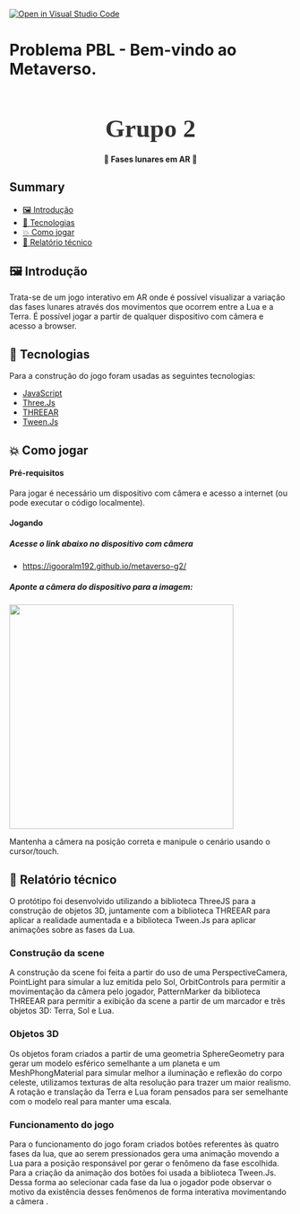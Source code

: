 [![Open in Visual Studio Code](https://classroom.github.com/assets/open-in-vscode-f059dc9a6f8d3a56e377f745f24479a46679e63a5d9fe6f495e02850cd0d8118.svg)](https://classroom.github.com/online_ide?assignment_repo_id=6314907&assignment_repo_type=AssignmentRepo)
# Problema PBL - Bem-vindo ao Metaverso.

<!-- Logo -->

<h1 align="center" style="font-family: Ubuntu; font-size: 45px; color: #333; margin-bottom: 0">
  Grupo 2
</h1>

<!-- Badges -->

<!-- <p align="center">
  <img alt="GitHub top language" src="https://img.shields.io/github/languages/top/igooralm192/nlw-01">
</p> -->

<!-- Description -->

<h4 align="center">
	🚀 Fases lunares em AR 🚀
</h4>

<!-- Summary -->

<h2>Summary</h2>

- [:framed_picture: Introdução](#framed_picture-introdução)
- [:rocket: Tecnologias](#rocket-tecnologias)
- [:boom: Como jogar](#boom-como-jogar)
- [:wrench: Relatório técnico](#wrench-relatório-técnico)

<a id="layout"></a>

## :framed_picture: Introdução

Trata-se de um jogo interativo em AR onde é possível visualizar a variação das fases lunares através dos movimentos que ocorrem entre a Lua e a Terra. É possível jogar a partir de qualquer dispositivo com câmera e acesso a browser.

<a id="tecnologias"></a>

## :rocket: Tecnologias

Para a construção do jogo foram usadas as seguintes tecnologias:

- [JavaScript](https://www.javascript.com/)
- [Three.Js](https://threejs.org/)
- [THREEAR](https://github.com/JamesLMilner/THREEAR)
- [Tween.Js](https://github.com/tweenjs/tween.js/)

<a id="como-executar"></a>

## :boom: Como jogar

#### Pré-requisitos

Para jogar é necessário um dispositivo com câmera e acesso a internet (ou pode executar o código localmente).

#### Jogando

##### Acesse o link abaixo no dispositivo com câmera
- https://igooralm192.github.io/metaverso-g2/

##### Aponte a câmera do dispositivo para a imagem:

<img src="https://github.com/JamesLMilner/THREEAR/blob/master/data/hiro.jpg" width="400px">

Mantenha a câmera na posição correta e manipule o cenário usando o cursor/touch.

<a id="variaveis-ambiente"></a>

## :wrench: Relatório técnico

O protótipo foi desenvolvido utilizando a biblioteca ThreeJS para a construção de objetos 3D, juntamente com a biblioteca THREEAR para aplicar a realidade aumentada e a biblioteca Tween.Js para aplicar animações sobre as fases da Lua.

### Construção da scene

A construção da scene foi feita a partir do uso de uma PerspectiveCamera, PointLight para simular a luz emitida pelo Sol, OrbitControls para permitir a movimentação da câmera pelo jogador, PatternMarker da biblioteca THREEAR para permitir a exibição da scene a partir de um marcador e três objetos 3D: Terra, Sol e Lua.

### Objetos 3D

Os objetos foram criados a partir de uma geometria SphereGeometry para gerar um modelo esférico semelhante a um planeta e um MeshPhongMaterial para simular melhor a iluminação e reflexão do corpo celeste, utilizamos texturas de alta resolução para trazer um maior realismo. A rotação e translação da Terra e Lua foram pensados para ser semelhante com o modelo real para manter uma escala.

### Funcionamento do jogo

Para o funcionamento do jogo foram criados botões referentes às quatro fases da lua, que ao serem pressionados gera uma animação movendo a Lua para a posição responsável por gerar o fenômeno da fase escolhida. Para a criação da animação dos botões foi usada a biblioteca Tween.Js. Dessa forma ao selecionar cada fase da lua o jogador pode observar o motivo da existência desses fenômenos de forma interativa movimentando a câmera .



